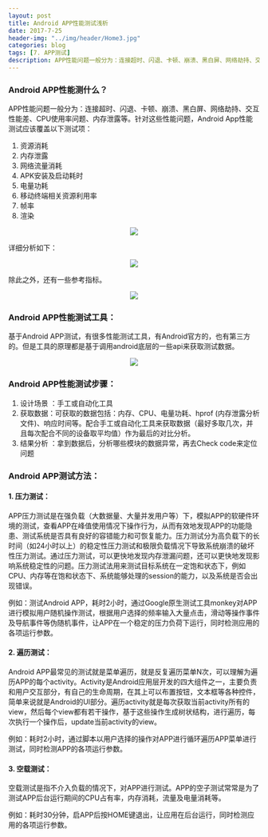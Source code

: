 ```yaml
---
layout: post
title: Android APP性能测试浅析
date: 2017-7-25
header-img: "../img/header/Home3.jpg"
categories: blog
tags: [7. APP测试]
description: APP性能问题一般分为：连接超时、闪退、卡顿、崩溃、黑白屏、网络劫持、交互性能差、CPU使用率问题、内存泄露等。针对这些性能问题，Android App性能测试应该覆盖......
---
```

### Android APP性能测什么？
APP性能问题一般分为：连接超时、闪退、卡顿、崩溃、黑白屏、网络劫持、交互性能差、CPU使用率问题、内存泄露等。针对这些性能问题，Android App性能测试应该覆盖以下测试项：
1. 资源消耗
2. 内存泄露
3. 网络流量消耗
4. APK安装及启动耗时
5. 电量功耗
6. 移动终端相关资源利用率
7. 帧率
8. 渲染

<center>
    <p><img src="{{site.baseurl }}/img/app-performance/image-001.png" align="center"></p>
</center>

详细分析如下：
<center>
    <p><img src="{{site.baseurl }}/img/app-performance/image-002.png" align="center"></p>
</center>

除此之外，还有一些参考指标。
<center>
    <p><img src="{{site.baseurl }}/img/app-performance/image-003.png" align="center"></p>
</center>

### Android APP性能测试工具：

基于Android APP测试，有很多性能测试工具，有Android官方的，也有第三方的。但是工具的原理都是基于调用android底层的一些api来获取测试数据。
<center>
    <p><img src="{{site.baseurl }}/img/app-performance/image-004.png" align="center"></p>
</center>

### Android APP性能测试步骤：

1. 设计场景 ：手工或自动化工具
2. 获取数据：可获取的数据包括：内存、CPU、电量功耗、hprof (内存泄露分析文件)、响应时间等。配合手工或自动化工具来获取数据（最好多取几次，并且每次配合不同的设备取平均值）作为最后的对比分析。
3. 结果分析 ：拿到数据后，分析哪些模块的数据异常，再去Check code来定位问题

### Android APP测试方法：

#### 1. 压力测试：

APP压力测试是在强负载（大数据量、大量并发用户等）下，模拟APP的软硬件环境的测试，查看APP在峰值使用情况下操作行为，从而有效地发现APP的功能隐患、测试系统是否具有良好的容错能力和可恢复能力。压力测试分为高负载下的长时间（如24小时以上）的稳定性压力测试和极限负载情况下导致系统崩溃的破坏性压力测试。通过压力测试，可以更快地发现内存泄漏问题，还可以更快地发现影响系统稳定性的问题。压力测试法用来测试目标系统在一定饱和状态下，例如CPU、内存等在饱和状态下、系统能够处理的session的能力，以及系统是否会出现错误。

例如：测试Android APP，耗时2小时，通过Google原生测试工具monkey对APP进行模拟用户随机操作测试，根据用户选择的频率输入大量点击，滑动等操作事件及导航事件等伪随机事件，让APP在一个稳定的压力负荷下运行，同时检测应用的各项运行参数。

#### 2. 遍历测试：

Android APP最常见的测试就是菜单遍历，就是反复遍历菜单N次，可以理解为遍历APP的每个activity。Activity是Android应用层开发的四大组件之一，主要负责和用户交互部分，有自己的生命周期，在其上可以布置按钮，文本框等各种控件，简单来说就是Android的UI部分。遍历activity就是每次获取当前activity所有的view，然后每个view都有若干操作，基于这些操作生成树状结构，进行遍历，每次执行一个操作后，update当前activity的view。

例如：耗时2小时，通过脚本以用户选择的操作对APP进行循环遍历APP菜单进行测试，同时检测APP的各项运行参数。

#### 3. 空载测试：

空载测试是指不介入负载的情况下，对APP进行测试。APP的空子测试常常是为了测试APP后台运行期间的CPU占有率，内存消耗，流量及电量消耗等。

例如：耗时30分钟，启APP后按HOME键退出，让应用在后台运行，同时检测应用的各项运行参数。


